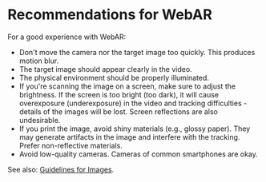 # Recommendations for WebAR

For a good experience with WebAR:

* Don't move the camera nor the target image too quickly. This produces motion blur.
* The target image should appear clearly in the video.
* The physical environment should be properly illuminated.
* If you're scanning the image on a screen, make sure to adjust the brightness. If the screen is too bright (too dark), it will cause overexposure (underexposure) in the video and tracking difficulties - details of the images will be lost. Screen reflections are also undesirable.
* If you print the image, avoid shiny materials (e.g., glossy paper). They may generate artifacts in the image and interfere with the tracking. Prefer non-reflective materials.
* Avoid low-quality cameras. Cameras of common smartphones are okay.

See also: [Guidelines for Images](./guidelines-for-images.md).